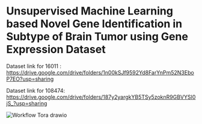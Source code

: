 # Unsupervised Machine Learning based Novel Gene Identification in Subtype of Brain Tumor using Gene Expression Dataset

Dataset link for 16011 : https://drive.google.com/drive/folders/1n00kSJf9592Yd8FarYnPm52N3EboP7EO?usp=sharing

Dataset link for 108474: https://drive.google.com/drive/folders/187y2yargkYB5TSy5zoknR9GBVYSI0jS_?usp=sharing

![Workflow Tora drawio](https://github.com/user-attachments/assets/2a310f53-a195-4a7c-80b0-42a1b2add99f)


